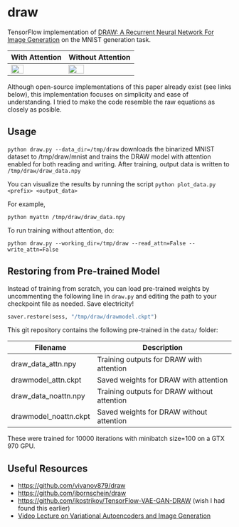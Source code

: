 # draw

TensorFlow implementation of [DRAW: A Recurrent Neural Network For Image Generation](http://arxiv.org/pdf/1502.04623.pdf) on the MNIST generation task.

| With Attention  | Without Attention |
| ------------- | ------------- |
| <img src="http://i.imgur.com/XfAkXPw.gif" width="50%"> | <img src="http://i.imgur.com/qQUToOy.gif" width="50%"> |

Although open-source implementations of this paper already exist (see links below), this implementation focuses on simplicity and ease of understanding. I tried to make the code resemble the raw equations as closely as posible.

## Usage

`python draw.py --data_dir=/tmp/draw` downloads the binarized MNIST dataset to /tmp/draw/mnist and trains the DRAW model with attention enabled for both reading and writing. After training, output data is written to `/tmp/draw/draw_data.npy`

You can visualize the results by running the script `python plot_data.py <prefix> <output_data>`

For example, 

`python myattn /tmp/draw/draw_data.npy`

To run training without attention, do:

`python draw.py --working_dir=/tmp/draw --read_attn=False --write_attn=False`

## Restoring from Pre-trained Model

Instead of training from scratch, you can load pre-trained weights by uncommenting the following line in `draw.py` and editing the path to your checkpoint file as needed. Save electricity! 

```python
saver.restore(sess, "/tmp/draw/drawmodel.ckpt")
```

This git repository contains the following pre-trained in the `data/` folder:

| Filename  | Description |
| ------------- | ------------- |
| draw_data_attn.npy | Training outputs for DRAW with attention |
| drawmodel_attn.ckpt | Saved weights for DRAW with attention |
| draw_data_noattn.npy | Training outputs for DRAW without attention |
| drawmodel_noattn.ckpt | Saved weights for DRAW without attention |

These were trained for 10000 iterations with minibatch size=100 on a GTX 970 GPU.

## Useful Resources

- https://github.com/vivanov879/draw
- https://github.com/jbornschein/draw
- https://github.com/ikostrikov/TensorFlow-VAE-GAN-DRAW (wish I had found this earlier)
- [Video Lecture on Variational Autoencoders and Image Generation]( https://www.youtube.com/watch?v=P78QYjWh5sM&list=PLE6Wd9FR--EfW8dtjAuPoTuPcqmOV53Fu&index=3)

